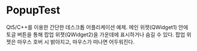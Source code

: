 # PopupTest
 Qt5/C++를 이용한 간단한 데스크톱 어플리케이션 예제.
 메인 위젯(QWidget1) 안에 토글 버튼을 통해 팝업 위젯(QWidget2)을 가운데에 표시하거나 숨길 수 있다.
 팝업 위젯은 마우스 호버 시 밝아지고, 마우스가 떠나면 어두워진다.
